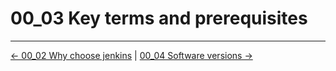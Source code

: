# 00_03 Key terms and prerequisites

<!-- FooterStart -->
---
[← 00_02 Why choose jenkins](../0_02_why_choose_jenkins/README.md) | [00_04 Software versions →](../0_04_software_versions/README.md)
<!-- FooterEnd -->
